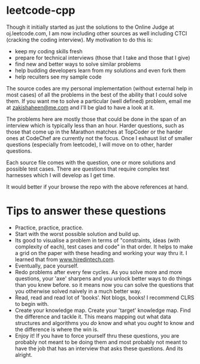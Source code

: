 # leetcode-cpp
Though it initially started as just the solutions to the Online Judge at oj.leetcode.com, I am now including other sources as well including CTCI (cracking the coding interview). My motivation to do this is:
- keep my coding skills fresh
- prepare for technical interviews (those that I take and those that I give)
- find new and better ways to solve similar problems
- help budding developers learn from my solutions and even fork them 
- help recuiters see my sample code

The source codes are my personal implementation (without external help in most cases) of all the problems in the best of the ability that I could solve them. If you want me to solve a particular (well defined) problem, email me at zakishaheen@me.com and I'll be glad to have a look at it.  

The problems here are mostly those that could be done in the span of an interview which is typically less than an hour. Harder questions, such as those that come up in the Marathon matches at TopCoder or the harder ones at CodeChef are currently not the focus. Once I exhaust list of smaller questions (especially from leetcode), I will move on to other, harder questions. 


Each source file comes with the question, one or more solutions and possible test cases. There are questions that require complex test harnesses which I will develop as I get time. 

It would better if your browse the repo with the above references at hand. 

# Tips to answer these questions
- Practice, practice, practice. 
- Start with the worst possible solution and build up. 
- Its good to visualise a problem in terms of "constraints, ideas (with complexity of each), test cases and code" in that order. It helps to make a grid on the paper with these heading and working your way thru it. I learned that from www.hiredintech.com. 
- Eventually, pace yourself. 
- Redo problems after every few cycles. As you solve more and more questions, your 'axe' sharpens and you unlock better ways to do things than you knew before. so it means now you can solve the questions that you otherwise solved naively in a much better way.
- Read, read and read lot of 'books'. Not blogs, books! I recommend CLRS to begin with. 
- Create your knowledge map. Create your 'target' knowledge map. Find the difference and tackle it. This means mapping out what data structures and algorithms you *do* know and what you *ought* to know and the difference is where the win is.
- Enjoy it! If you have to force yourself thru these questions, you are probably not meant to be doing them and most probably not meant to have the job that has an interview that asks these questions. And its alright. 
